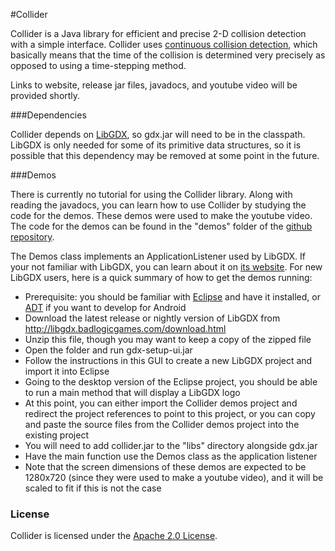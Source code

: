 #Collider

Collider is a Java library for efficient and precise 2-D collision detection
with a simple interface.
Collider uses [continuous collision detection](http://en.wikipedia.org/wiki/Collision_detection),
which basically means that the time of the collision is determined
very precisely as opposed to using a time-stepping method.

Links to website, release jar files, javadocs, and youtube video will be provided shortly.

###Dependencies

Collider depends on [LibGDX](http://libgdx.badlogicgames.com/),
so gdx.jar will need to be in the classpath.
LibGDX is only needed for some of its primitive data structures,
so it is possible that this dependency may be removed at some point
in the future.

###Demos

There is currently no tutorial for using the Collider library.
Along with reading the javadocs, you can learn how to use
Collider by studying the code for the demos.
These demos were used to make the youtube video.
The code for the demos can be found in the "demos" folder
of the [github repository](https://github.com/SergiusIW/collider).

The Demos class implements an ApplicationListener used by LibGDX.
If your not familiar with LibGDX, you can learn about it on [its website](http://libgdx.badlogicgames.com/).
For new LibGDX users, here is a quick summary of how to get the demos running:

* Prerequisite: you should be familiar with [Eclipse](http://www.eclipse.org/) and have it installed, or [ADT](http://developer.android.com/sdk/index.html) if you want to develop for Android
* Download the latest release or nightly version of LibGDX from http://libgdx.badlogicgames.com/download.html
* Unzip this file, though you may want to keep a copy of the zipped file
* Open the folder and run gdx-setup-ui.jar
* Follow the instructions in this GUI to create a new LibGDX project and import it into Eclipse
* Going to the desktop version of the Eclipse project, you should be able to run a main method that will display a LibGDX logo
* At this point, you can either import the Collider demos project and redirect the project references to point to this project, or you can copy and paste the source files from the Collider demos project into the existing project
* You will need to add collider.jar to the "libs" directory alongside gdx.jar
* Have the main function use the Demos class as the application listener
* Note that the screen dimensions of these demos are expected to be 1280x720 (since they were used to make a youtube video), and it will be scaled to fit if this is not the case

### License
Collider is licensed under the [Apache 2.0 License](http://www.apache.org/licenses/LICENSE-2.0.html).
